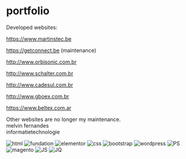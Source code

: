 # portfolio
Developed websites:

https://www.martinstec.be

https://getconnect.be (maintenance)

http://www.orbisonic.com.br

http://www.schalter.com.br

http://www.cadesul.com.br

http://www.gboex.com.br

https://www.beltex.com.ar

Other websites are no longer my maintenance.<br> 
melvin fernandes <br>
informatietechnologie


![html](https://github.com/melvinrs2018/portfolio/assets/40876287/ea87e642-d3a7-42d7-9f3b-66ca4ce8d4c2)
![fundation](https://github.com/melvinrs2018/portfolio/assets/40876287/eb78e6b1-ab94-43ef-a72d-2e78a0803e9e)
![elementor](https://github.com/melvinrs2018/portfolio/assets/40876287/c33c08b2-fff7-4d8e-9430-f0a24a3f2f5a)
![css](https://github.com/melvinrs2018/portfolio/assets/40876287/cab70262-ac97-45d5-9924-b950ce8e4c47)
![bootstrap](https://github.com/melvinrs2018/portfolio/assets/40876287/699c60dc-d079-4d53-be29-43e6627b8705)
![wordpress](https://github.com/melvinrs2018/portfolio/assets/40876287/7905f0b1-65c3-41c7-8fba-d01dca3d6130)
![PS](https://github.com/melvinrs2018/portfolio/assets/40876287/c4366b96-a6df-48e3-bcc7-c215c5b05298)
![magento](https://github.com/melvinrs2018/portfolio/assets/40876287/c93055b3-ef5b-4fd4-a30f-eb8dbec988a5)
![JS](https://github.com/melvinrs2018/portfolio/assets/40876287/53dbc42d-2d7f-4a90-bf73-cf0d541b3154)
![JQ](https://github.com/melvinrs2018/portfolio/assets/40876287/fbd230a5-548d-451b-a932-67e805ed6e30)
